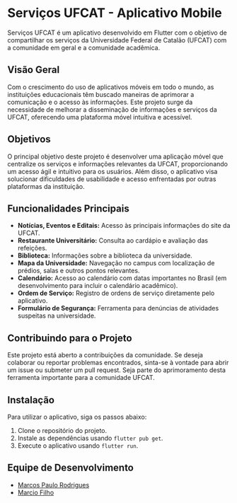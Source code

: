 # Serviços UFCAT - Aplicativo Mobile

Serviços UFCAT é um aplicativo desenvolvido em Flutter com o objetivo de compartilhar os serviços da Universidade Federal de Catalão (UFCAT) com a comunidade em geral e a comunidade acadêmica.

## Visão Geral

Com o crescimento do uso de aplicativos móveis em todo o mundo, as instituições educacionais têm buscado maneiras de aprimorar a comunicação e o acesso às informações. Este projeto surge da necessidade de melhorar a disseminação de informações e serviços da UFCAT, oferecendo uma plataforma móvel intuitiva e acessível.

## Objetivos

O principal objetivo deste projeto é desenvolver uma aplicação móvel que centralize os serviços e informações relevantes da UFCAT, proporcionando um acesso ágil e intuitivo para os usuários. Além disso, o aplicativo visa solucionar dificuldades de usabilidade e acesso enfrentadas por outras plataformas da instituição.

## Funcionalidades Principais

- **Notícias, Eventos e Editais:** Acesso às principais informações do site da UFCAT.
- **Restaurante Universitário:** Consulta ao cardápio e avaliação das refeições.
- **Biblioteca:** Informações sobre a biblioteca da universidade.
- **Mapa da Universidade:** Navegação no campus com localização de prédios, salas e outros pontos relevantes.
- **Calendário:** Acesso ao calendário com datas importantes no Brasil (em desenvolvimento para incluir o calendário acadêmico).
- **Ordem de Serviço:** Registro de ordens de serviço diretamente pelo aplicativo.
- **Formulário de Segurança:** Ferramenta para denúncias de atividades suspeitas na universidade.

## Contribuindo para o Projeto

Este projeto está aberto a contribuições da comunidade. Se deseja colaborar ou reportar problemas encontrados, sinta-se à vontade para abrir um issue ou submeter um pull request. Seja parte do aprimoramento desta ferramenta importante para a comunidade UFCAT.

## Instalação

Para utilizar o aplicativo, siga os passos abaixo:

1. Clone o repositório do projeto.
2. Instale as dependências usando `flutter pub get`.
3. Execute o aplicativo usando `flutter run`.

## Equipe de Desenvolvimento

- [Marcos Paulo Rodrigues](https://github.com/marcospaulor)
- [Marcio Filho](https://github.com/Marcio-F)

